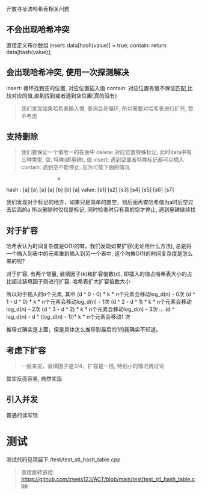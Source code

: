 开放寻址法哈希表相关问题

## 不会出现哈希冲突
直接定义布尔数组
insert: data[hash(value)] = true;
contain: return data[hash(value)];

## 会出现哈希冲突, 使用一次探测解决
insert: 循环找到空的位置, 对应位置插入值
contain: 对应位置有值不保证匹配,比较对应的值,直到找到或者遇到空位置(真的没有)
>我们发现如果哈希表插入慢, 查询会死循环, 所以需要对哈希表进行扩充, 暂不考虑

## 支持删除
>我们要保证一个值唯一的在表中
delete: 对应位置特殊标记, 此时data中有三种类型, 空, 特殊(即墓碑), 值
insert: 遇到空或者特殊标记都可以插入
contain: 遇到空不能停止. 应为可能下面的情况

                       x
hash : [a]   [a]  [a] [a]  [b]  [b]  [a]
value: [s1] [s2] [s3] [s4] [s5] [s6] [s7]

我们发现对于标记的地方，如果只是简单的置空，则后面再查哈希值为a时后空过去后面的a
所以删除时仅仅是标记, 同时检查时只有真的空才停止, 遇到墓碑继续找

## 对于扩容
哈希表认为时间复杂度是O(1)的嘛，我们发现如果扩容(无论用什么方法),
总是将一个插入到表中的元素重新插入到另一个表中,
这个均摊O(1)的时间复杂度是怎么来的呢?

对于扩容, 有两个常量, 装填因子(k)和扩容倍数(d),
即插入的值占哈希表大小的占比超过装填因子则进行扩容, 哈希表扩大扩容倍数大小

所以对于插入的n个元素,
其中
(d ^ 0        - 0)                 * k * n个元素会移动log_d(n) - 0次
(d ^ 1        - d ^ 0)             * k * n个元素会移动log_d(n) - 1次
(d ^ 2        - d ^ 1)             * k * n个元素会移动log_d(n) - 2次
(d ^ 3        - d ^ 2)             * k * n个元素会移动log_d(n) - 3次
...
(d ^ log_d(n) - d ^ (log_d(n) - 1))* k * n个元素会移动1           次

推导式确实是上面，但是具体怎么推导到最后的1的我确实不知道。

## 考虑下扩容
>一般来说，装填因子是3/4，扩容是一倍, 特别小的情况再讨论

其实反而容易, 自然实现

## 引入并发

普通的读写锁

# 测试

测试代码见项目下./test/test_stl_hash_table.cpp
> 直接跳转链接:
> https://github.com/zweix123/ACT/blob/main/test/test_stl_hash_table.cpp

